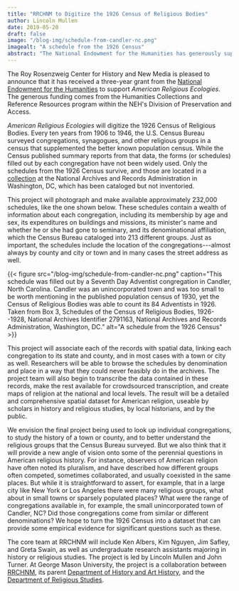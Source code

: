 ```yaml
---
title: "RRCHNM to Digitize the 1926 Census of Religious Bodies"
author: Lincoln Mullen
date: 2019-05-20
draft: false
image: "/blog-img/schedule-from-candler-nc.png"
imagealt: "A schedule from the 1926 Census"
abstract: "The National Endowment for the Humanities has generously supported the Roy Rosenzweig Center for History and New Media as it digitizes the most detailed and comprehensive potential dataset for American religious history. Read more about what the project will be doing."
---
```


The Roy Rosenzweig Center for History and New Media is pleased to announce that it has received a three-year grant from the [National Endowment for the Humanities](https://www.neh.gov) to support *American Religious Ecologies*. The generous funding comes from the Humanities Collections and Reference Resources program within the NEH's Division of Preservation and Access.

*American Religious Ecologies* will digitize the 1926 Census of Religious Bodies. Every ten years from 1906 to 1946, the U.S. Census Bureau surveyed congregations, synagogues, and other religious groups in a census that supplemented the better known population census. While the Census published summary reports from that data, the forms (or schedules) filled out by each congregation have not been widely used. Only the schedules from the 1926 Census survive, and those are located in a [collection](https://catalog.archives.gov/id/2791163) at the National Archives and Records Administration in Washington, DC, which has been cataloged but not inventoried.

This project will photograph and make available approximately 232,000 schedules, like the one shown below. These schedules contain a wealth of information about each congregation, including its membership by age and sex, its expenditures on buildings and missions, its minister's name and whether he or she had gone to seminary, and its denominational affiliation, which the Census Bureau cataloged into 213 different groups. Just as important, the schedules include the location of the congregations---almost always by county and city or town and in many cases the street address as well.

{{< figure src="/blog-img/schedule-from-candler-nc.png" caption="This schedule was filled out by a Seventh Day Adventist congregation in Candler, North Carolina. Candler was an unincorporated town and was too small to be worth mentioning in the published population census of 1930, yet the Census of Religious Bodies was able to count its 84 Adventists in 1926. Taken from Box 3, Schedules of the Census of Religious Bodies, 1926--1928, National Archives Identifier 2791163, National Archives and Records Administration, Washington, DC." alt="A schedule from the 1926 Census" >}}

This project will associate each of the records with spatial data, linking each congregation to its state and county, and in most cases with a town or city as well. Researchers will be able to browse the schedules by denomination and place in a way that they could never feasibly do in the archives. The project team will also begin to transcribe the data contained in these records, make the rest available for crowdsourced transcription, and create maps of religion at the national and local levels. The result will be a detailed and comprehensive spatial dataset for American religion, useable by scholars in history and religious studies, by local historians, and by the public.

We envision the final project being used to look up individual congregations, to study the history of a town or county, and to better understand the religious groups that the Census Bureau surveyed. But we also think that it will provide a new angle of vision onto some of the perennial questions in American religious history. For instance, observers of American religion have often noted its pluralism, and have described how different groups often competed, sometimes collaborated, and usually coexisted in the same places. But while it is straightforward to assert, for example, that in a large city like New York or Los Angeles there were many religious groups, what about in small towns or sparsely populated places? What were the range of congregations available in, for example, the small unincorporated town of Candler, NC? Did those congregations come from similar or different denominations? We hope to turn the 1926 Census into a dataset that can provide some empirical evidence for significant questions such as these.

The core team at RRCHNM will include Ken Albers, Kim Nguyen, Jim Safley, and Greta Swain, as well as undergraduate research assistants majoring in history or religious studies. The project is led by Lincoln Mullen and John Turner. At George Mason University, the project is a collaboration between [RRCHNM](https://rrchnm.org), its parent [Department of History and Art History](http://historyarthistory.gmu.edu), and the [Department of Religious Studies](https://religious.gmu.edu).

